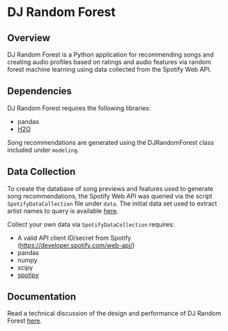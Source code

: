# DJ Random Forest
## Overview

DJ Random Forest is a Python application for recommending songs and creating audio profiles based on ratings and audio features via random forest machine learning using data collected from the Spotify Web API.

## Dependencies
DJ Random Forest requires the following libraries:
 * pandas
 * [H2O](https://h2o-release.s3.amazonaws.com/h2o/rel-turan/4/docs-website/h2o-py/docs/intro.html) 
  
Song recommendations are generated using the DJRandomForest class included under `modeling`.

## Data Collection

To create the database of song previews and features used to generate song recommendations, the Spotify Web API was queried via the script `SpotifyDataCollection` file under `data`. The initial data set used to extract artist names to query is available [here](https://github.com/walkerkq/musiclyrics).

Collect your own data via `SpotifyDataCollection` requires:
 * A valid API client ID/secret from Spotify (https://developer.spotify.com/web-api/)
 * pandas 
 * numpy
 * scipy
 * [spotipy](https://spotipy.readthedocs.io/en/latest/)

## Documentation
Read a technical discussion of the design and performance of DJ Random Forest [here](http://sites.northwestern.edu/msia/2018/02/09/dj-random-forest-song-recommendations-through-machine-learning/).

